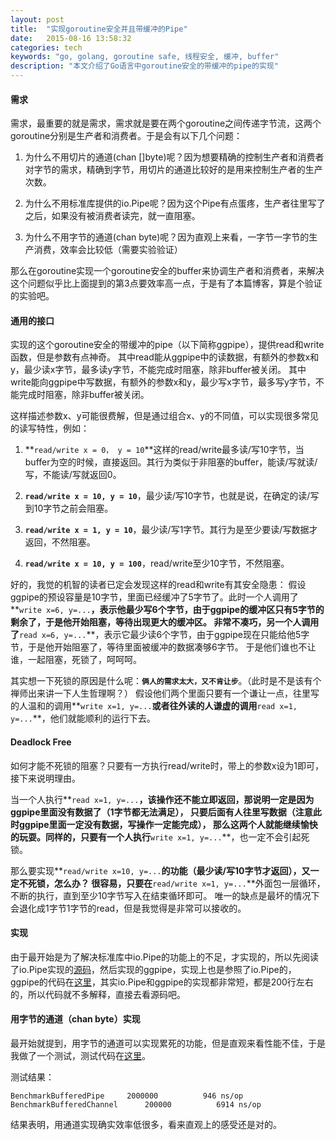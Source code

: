 ```yaml
---
layout: post
title:  "实现goroutine安全并且带缓冲的Pipe"
date:   2015-08-16 13:58:32
categories: tech
keywords: "go, golang, goroutine safe, 线程安全, 缓冲, buffer"
description: "本文介绍了Go语言中goroutine安全的带缓冲的pipe的实现"
---
```


#### **需求** ####
需求，最重要的就是需求，需求就是要在两个goroutine之间传递字节流，这两个goroutine分别是生产者和消费者。于是会有以下几个问题：

1. 为什么不用切片的通道(chan []byte)呢？因为想要精确的控制生产者和消费者对字节的需求，精确到字节，用切片的通道比较好的是用来控制生产者的生产次数。

2. 为什么不用标准库提供的io.Pipe呢？因为这个Pipe有点蛋疼，生产者往里写了之后，如果没有被消费者读完，就一直阻塞。

3. 为什么不用字节的通道(chan byte)呢？因为直观上来看，一字节一字节的生产消费，效率会比较低（需要实验验证）

那么在goroutine实现一个goroutine安全的buffer来协调生产者和消费者，来解决这个问题似乎比上面提到的第3点要效率高一点，于是有了本篇博客，算是个验证的实验吧。

#### **通用的接口** ####
实现的这个goroutine安全的带缓冲的pipe（以下简称ggpipe），提供read和write函数，但是参数有点神奇。
其中read能从ggpipe中的读数据，有额外的参数x和y，最少读x字节，最多读y字节，不能完成时阻塞，除非buffer被关闭。
其中write能向ggpipe中写数据，有额外的参数x和y，最少写x字节，最多写y字节，不能完成时阻塞，除非buffer被关闭。

这样描述参数x、y可能很费解，但是通过组合x、y的不同值，可以实现很多常见的读写特性，例如：

1. **`read/write x = 0， y = 10`**这样的read/write最多读/写10字节，当buffer为空的时候，直接返回。其行为类似于非阻塞的buffer，能读/写就读/写，不能读/写就返回0。

2. **`read/write x = 10, y = 10`**，最少读/写10字节，也就是说，在确定的读/写到10字节之前会阻塞。

3. **`read/write x = 1, y = 10`**，最少读/写1字节。其行为是至少要读/写数据才返回，不然阻塞。

4. **`read/write x = 10, y = 100`**，read/write至少10字节，不然阻塞。
  
好的，我觉的机智的读者已定会发现这样的read和write有其安全隐患：
假设ggpipe的预设容量是10字节，里面已经缓冲了5字节了。此时一个人调用了**`write x=6, y=...`**，表示他最少写6个字节，由于ggpipe的缓冲区只有5字节的剩余了，于是他开始阻塞，等待出现更大的缓冲区。
非常不凑巧，另一个人调用了**`read x=6, y=...`**，表示它最少读6个字节，由于ggpipe现在只能给他5字节，于是他开始阻塞了，等待里面被缓冲的数据凑够6字节。
于是他们谁也不让谁，一起阻塞，死锁了，呵呵呵。

其实想一下死锁的原因是什么呢：**`俩人的需求太大，又不肯让步`**。（此时是不是该有个禅师出来讲一下人生哲理啊？）
假设他们两个里面只要有一个谦让一点，往里写的人温和的调用**`write x=1, y=...`**或者往外读的人谦虚的调用**`read x=1, y=...`**，他们就能顺利的运行下去。

#### **Deadlock Free** ####

如何才能不死锁的阻塞？只要有一方执行read/write时，带上的参数x设为1即可，接下来说明理由。

当一个人执行**`read x=1, y=...`**，该操作还不能立即返回，那说明一定是因为ggpipe里面没有数据了（1字节都无法满足），
只要后面有人往里写数据（注意此时ggpipe里面一定没有数据，写操作一定能完成），
那么这两个人就能继续愉快的玩耍。同样的，只要有一个人执行**`write x=1, y=...`**，也一定不会引起死锁。

那么要实现**`read/write x=10, y=...`**的功能（最少读/写10字节才返回），又一定不死锁，怎么办？
很容易，只要在**`read/write x=1, y=...`**外面包一层循环，不断的执行，直到至少10字节写入在结束循环即可。
唯一的缺点是最坏的情况下会退化成1字节1字节的read，但是我觉得是非常可以接收的。

#### **实现** ####

由于最开始是为了解决标准库中io.Pipe的功能上的不足，才实现的，所以先阅读了io.Pipe实现的[源码](https://github.com/golang/go/blob/master/src/io/pipe.go)，然后实现的ggpipe，实现上也是参照了io.Pipe的，
ggpipe的代码在[这里](https://github.com/aholic/ggpipe)，其实io.Pipe和ggpipe的实现都非常短，都是200行左右的，所以代码就不多解释，直接去看源码吧。

#### **用字节的通道（chan byte）实现** ####

最开始就提到，用字节的通道可以实现累死的功能，但是直观来看性能不佳，于是我做了一个测试，测试代码在[这里](https://github.com/aholic/ggpipe/blob/master/buffered_pipe_b_test.go)。

测试结果：

    BenchmarkBufferedPipe     2000000	       946 ns/op
    BenchmarkBufferedChannel	  200000	      6914 ns/op

结果表明，用通道实现确实效率低很多，看来直观上的感受还是对的。
